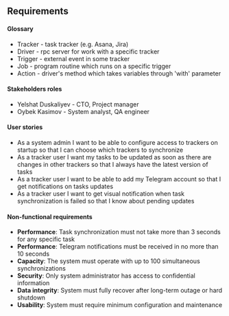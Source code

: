 ## Requirements

#### Glossary
- Tracker - task tracker (e.g. Asana, Jira)
- Driver - rpc server for work with a specific tracker
- Trigger - external event in some tracker
- Job - program routine which runs on a specific trigger
- Action - driver's method which takes variables through 'with' parameter

#### Stakeholders roles
- Yelshat Duskaliyev - CTO, Project manager
- Oybek Kasimov - System analyst, QA engineer

#### User stories
- As a system admin I want to be able to configure access to trackers on startup so that I can choose which trackers 
to synchronize
- As a tracker user I want my tasks to be updated as soon as there are changes in other trackers so that I always have 
the latest version of tasks
- As a tracker user I want to be able to add my Telegram account so that I get notifications on tasks updates
- As a tracker user I want to get visual notification when task synchronization is failed so that I know about pending 
updates

#### Non-functional requirements
- **Performance**: Task synchronization must not take more than 3 seconds for any specific task
- **Performance**: Telegram notifications must be received in no more than 10 seconds
- **Capacity**: The system must operate with up to 100 simultaneous synchronizations
- **Security**: Only system administrator has access to confidential information
- **Data integrity**: System must fully recover after long-term outage or hard shutdown
- **Usability**: System must require minimum configuration and maintenance
